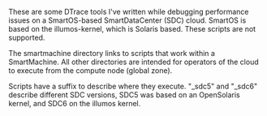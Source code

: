 These are some DTrace tools I've written while debugging performance issues on a SmartOS-based SmartDataCenter (SDC) cloud. SmartOS is based on the illumos-kernel, which is Solaris based. These scripts are not supported.

The smartmachine directory links to scripts that work within a SmartMachine. All other directories are intended for operators of the cloud to execute from the compute node (global zone).

Scripts have a suffix to describe where they execute. "_sdc5" and "_sdc6" describe different SDC versions, SDC5 was based on an OpenSolaris kernel, and SDC6 on the illumos kernel.
